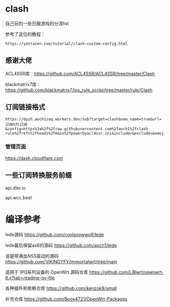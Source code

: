 # clash

自己玩的一些日服游戏的分流list

参考了这位的教程：

    https://yattazen.com/tutorial/clash-custom-config.html

## 感谢大佬

ACL4SSR库：https://github.com/ACL4SSR/ACL4SSR/tree/master/Clash

blackmatrix7库：https://github.com/blackmatrix7/ios_rule_script/tree/master/rule/Clash

## 订阅链接格式

    https://dyzh.aoch1zaq.workers.dev/sub?target=clash&new_name=true&url=订阅%7C订阅&config=https%3a%2f%2fraw.githubusercontent.com%2faoch1%2fclash-rule%2frefs%2fheads%2fmain%2fpowerbyacl4ssr.ini&include=&exclude=&emoji=true&list=false&sort=false&udp=true&scv=false&append_type=false&fdn=true

### 管理页面
https://dash.cloudflare.com

## 一些订阅转换服务前缀
api.dler.io

api.wcc.best

# 编译参考
lede源码 https://github.com/coolsnowwolf/lede

lede最后保留ax6的源码 https://github.com/aoch1/lede

说是带满血NSS驱动的源码 https://github.com/VIKINGYFY/immortalwrt/tree/main

适用于 IPQ系列设备的 OpenWrt 源码仓库 https://github.com/LiBwrt/openwrt-6.x?tab=readme-ov-file

各种插件和依赖仓库 https://github.com/kenzok8/small

补充仓库 https://github.com/Boos4721/OpenWrt-Packages
